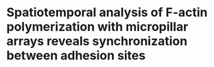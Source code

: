 # Spatiotemporal analysis of F-actin polymerization with micropillar arrays reveals synchronization between adhesion sites
